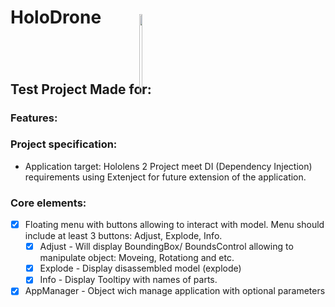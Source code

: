 # HoloDrone

## Test Project Made for: <img src="http://immersiveform.com/images/IF_logo.svg" height="128" style="width: 10%; overflow:hiden; margin: -52px; margin-left:-25px"/>


### Features:

### Project specification:
- Application target: Hololens 2
Project meet DI (Dependency Injection) requirements using Extenject for future extension of the application.

### Core elements:
- [x] Floating menu with buttons allowing to interact with model. Menu should include at least 3 buttons: Adjust, Explode, Info.
  - [x] Adjust - Will display BoundingBox/ BoundsControl allowing to manipulate object: Moveing, Rotationg and etc.
  - [x] Explode - Display disassembled model (explode)
  - [x] Info - Display Tooltipy with names of parts.
- [x] AppManager - Object wich manage application with optional parameters 

<!-- ### Issues:
- Drone model scale was incorrect - had to be refactored to 0.1 of the original size. -->

<!-- ### Developer improvement suggestions:
- Eye tracking trigger activation of tooltips for more detail description -->
